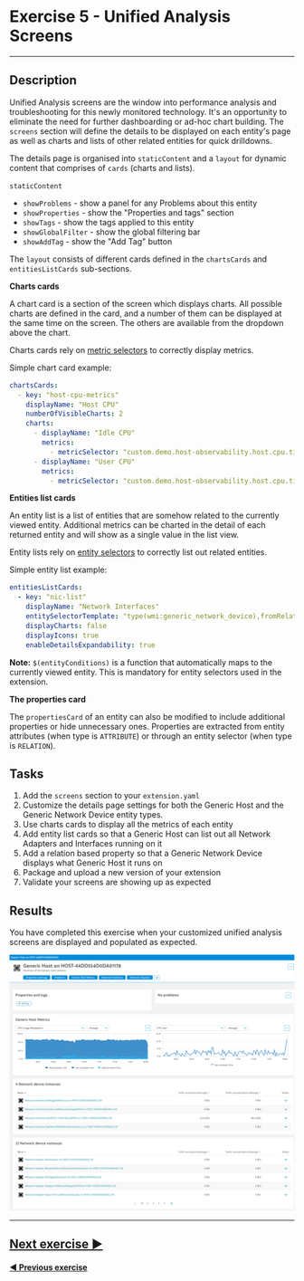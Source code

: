 # Exercise 5 - Unified Analysis Screens
---

## Description
Unified Analysis screens are the window into performance analysis and troubleshooting for this newly monitored technology. 
It's an opportunity to eliminate the need for further dashboarding or ad-hoc chart building. The `screens` section will 
define the details to be displayed on each entity's page as well as charts and lists of other related entities for quick 
drilldowns.

The details page is organised into `staticContent` and a `layout` for dynamic content that comprises of `cards` (charts 
and lists).

`staticContent`
* `showProblems` - show a panel for any Problems about this entity
* `showProperties` - show the "Properties and tags" section
* `showTags` - show the tags applied to this entity
* `showGlobalFilter` - show the global filtering bar
* `showAddTag` - show the "Add Tag" button

The `layout` consists of different cards defined in the `chartsCards` and `entitiesListCards` sub-sections.

**Charts cards**

A chart card is a section of the screen which displays charts. All possible charts are defined in the card, and a number of them can be displayed at the same time on the screen. The others are available from the dropdown above the chart.

Charts cards rely on [metric selectors](https://www.dynatrace.com/support/help/dynatrace-api/environment-api/metric-v2/metric-selector) to correctly display metrics.

Simple chart card example:
```yaml
chartsCards:
  - key: "host-cpu-metrics"
    displayName: "Host CPU"
    numberOfVisibleCharts: 2
    charts:
      - displayName: "Idle CPU"
        metrics:
          - metricSelector: "custom.demo.host-observability.host.cpu.time.idle:SplitBy()"
      - displayName: "User CPU"
        metrics:
          - metricSelector: "custom.demo.host-observability.host.cpu.time.user:SplitBy()"

```

**Entities list cards**

An entity list is a list of entities that are somehow related to the currently viewed entity. Additional metrics can be charted in the detail of each returned entity and will show as a single value in the list view.

Entity lists rely on [entity selectors](https://www.dynatrace.com/support/help/dynatrace-api/environment-api/entity-v2/entity-selector) to correctly list out related entities.


Simple entity list example:
```yaml
entitiesListCards:
  - key: "nic-list"
    displayName: "Network Interfaces"
    entitySelectorTemplate: "type(wmi:generic_network_device),fromRelationships.runsOn($(entityConditions)),wmi_network_type(Interface)"
    displayCharts: false
    displayIcons: true
    enableDetailsExpandability: true
```

**Note:** `$(entityConditions)` is a function that automatically maps to the currently viewed entity. This is mandatory for entity selectors used in the extension.

**The properties card**

The `propertiesCard` of an entity can also be modified to include additional properties or hide unnecessary ones. Properties are extracted from entity attributes (when type is `ATTRIBUTE`) or through an entity selector (when type is `RELATION`).

## Tasks
1. Add the `screens` section to your `extension.yaml`
2. Customize the details page settings for both the Generic Host and the Generic Network Device entity types.
3. Use charts cards to display all the metrics of each entity
4. Add entity list cards so that a Generic Host can list out all Network Adapters and Interfaces running on it
5. Add a relation based property so that a Generic Network Device displays what Generic Host it runs on
6. Package and upload a new version of your extension
7. Validate your screens are showing up as expected

## Results
You have completed this exercise when your customized unified analysis screens are displayed and populated as expected.

![result](img/result.png)

---
## [Next exercise ▶](../6_Assets)

#### [◀ Previous exercise](../4_Generic-Topology)
